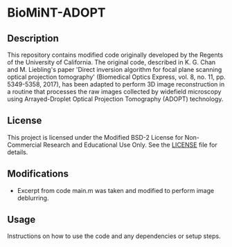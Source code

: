 # BioMiNT-ADOPT

## Description
This repository contains modified code originally developed by the Regents of the University of California. The original code, described in K. G. Chan and M. Liebling's paper 'Direct inversion algorithm for focal plane scanning optical projection tomography' (Biomedical Optics Express, vol. 8, no. 11, pp. 5349-5358, 2017), has been adapted to perform 3D image reconstruction in a routine that processes the raw images collected by widefield microscopy using Arrayed-Droplet Optical Projection Tomography (ADOPT) technology.

## License
This project is licensed under the Modified BSD-2 License for Non-Commercial Research and Educational Use Only. See the [LICENSE](LICENSE) file for details.

## Modifications
- Excerpt from code main.m was taken and modified to perform image deblurring.

## Usage
Instructions on how to use the code and any dependencies or setup steps.
